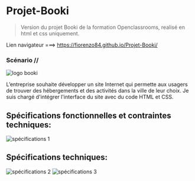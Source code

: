 # Projet-Booki 

> Version du projet Booki de la formation Openclassrooms, realisé en html et css uniquement.

Lien navigateur ===> https://fiorenzo84.github.io/Projet-Booki/

### Scénario //
![logo booki](https://user-images.githubusercontent.com/111232852/221917067-cc6cc860-3daa-4afa-b230-6dda63ffbb53.png)

L’entreprise souhaite développer un site Internet qui permette aux usagers de trouver des hébergements et des activités dans la ville de leur choix.
Je suis chargé d'intégrer l'interface du site avec du code HTML et CSS.

## Spécifications fonctionnelles et contraintes techniques:
![spécifications 1](https://user-images.githubusercontent.com/111232852/221915457-d0977718-b29d-401d-b211-bd9d0d249eac.png)

## Spécifications techniques:
![spécifications 2](https://user-images.githubusercontent.com/111232852/221915893-5b9bb1bc-937d-4ead-ac6c-e45b930b509d.png)
![spécifications 3](https://user-images.githubusercontent.com/111232852/221916445-d432bded-08a3-4e13-a63c-5ba9e414cfff.png)
